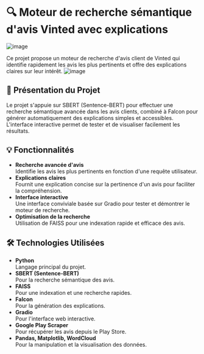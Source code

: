 # 🔍 Moteur de recherche sémantique d'avis Vinted avec explications
![image](https://github.com/user-attachments/assets/8b8f3185-d010-4833-944e-70a2556f07c0)



Ce projet propose un moteur de recherche d'avis client de Vinted qui identifie rapidement les avis les plus pertinents et offre des explications claires sur leur intérêt.
![image](https://github.com/user-attachments/assets/9c43395e-8d04-4e86-9c5f-ece9f4d227e7)

## 📌 Présentation du Projet

Le projet s'appuie sur SBERT (Sentence-BERT) pour effectuer une recherche sémantique avancée dans les avis clients, combiné à Falcon pour générer automatiquement des explications simples et accessibles. L'interface interactive permet de tester et de visualiser facilement les résultats.

## 💡 Fonctionnalités

- **Recherche avancée d'avis**  
  Identifie les avis les plus pertinents en fonction d'une requête utilisateur.
- **Explications claires**  
  Fournit une explication concise sur la pertinence d'un avis pour faciliter la compréhension.
- **Interface interactive**  
  Une interface conviviale basée sur Gradio pour tester et démontrer le moteur de recherche.
- **Optimisation de la recherche**  
  Utilisation de FAISS pour une indexation rapide et efficace des avis.

## 🛠 Technologies Utilisées

- **Python**  
  Langage principal du projet.
- **SBERT (Sentence-BERT)**  
  Pour la recherche sémantique des avis.
- **FAISS**  
  Pour une indexation et une recherche rapides.
- **Falcon**  
  Pour la génération des explications.
- **Gradio**  
  Pour l'interface web interactive.
- **Google Play Scraper**  
  Pour récupérer les avis depuis le Play Store.
- **Pandas, Matplotlib, WordCloud**  
  Pour la manipulation et la visualisation des données.
